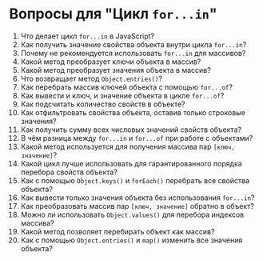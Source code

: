 # Вопросы для "Цикл `for...in`"

1. Что делает цикл `for...in` в JavaScript?
2. Как получить значение свойства объекта внутри цикла `for...in`?
3. Почему не рекомендуется использовать `for...in` для массивов?
4. Какой метод преобразует ключи объекта в массив?
5. Какой метод преобразует значения объекта в массив?
6. Что возвращает метод `Object.entries()`?
7. Как перебрать массив ключей объекта с помощью `for...of`?
8. Как вывести и ключ, и значение объекта в цикле `for...of`?
9. Как подсчитать количество свойств в объекте?
10. Как отфильтровать свойства объекта, оставив только строковые значения?
11. Как получить сумму всех числовых значений свойств объекта?
12. В чём разница между `for...in` и `for...of` при работе с объектами?
13. Какой метод используется для получения массива пар `[ключ, значение]`?
14. Какой цикл лучше использовать для гарантированного порядка перебора свойств объекта?
15. Как с помощью `Object.keys()` и `forEach()` перебрать все свойства объекта?
16. Как вывести только значения объекта без использования `for...in`?
17. Как преобразовать массив пар `[ключ, значение]` обратно в объект?
18. Можно ли использовать `Object.values()` для перебора индексов массива?
19. Какой метод позволяет перебирать объект как массив?
20. Как с помощью `Object.entries()` и `map()` изменить все значения объекта?
